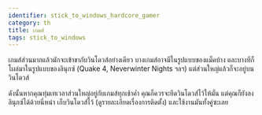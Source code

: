 ```yaml
---
identifier: stick_to_windows_hardcore_gamer
category: th
title: เกมส์
tags: stick_to_windows
---
```


เกมส์ส่วนมากแล้วมักจะเข้าขากับวินโดวส์อย่างเดียว บางเกมส์อาจมีในรูปแบบของแม็คบ้าง และบางทีก็โผล่มาในรูปแบบของลินุกซ์ (Quake 4, Neverwinter Nights ฯลฯ) แต่ส่วนใหญ่แล้วก็จะอยู่บนวินโดวส์

ดังนั้นหากคุณทุ่มเทเวลาส่วนใหญ่อยู่กับเกมส์ทุกเช้าค่ำ คุณก็ควรจะยึดวินโดวส์ไว้ให้มั่น แต่คุณก็ยังลงลินุกซ์ได้ด้วยนี่หน่า เก็บวินโดวส์ไว้ (ดูรายละเอียดเรื่องการติดตั้ง) และใช้งานมันทั้งคู่ซะเลย

